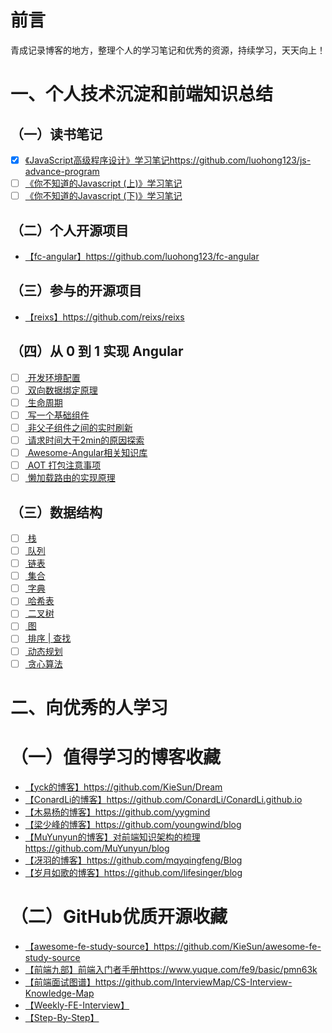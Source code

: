 # 前言
青成记录博客的地方，整理个人的学习笔记和优秀的资源，持续学习，天天向上！
# 一、个人技术沉淀和前端知识总结
## （一）读书笔记
- [x] [《JavaScript高级程序设计》学习笔记](https://github.com/luohong123/js-advance-program)https://github.com/luohong123/js-advance-program
- [ ] [《你不知道的Javascript  (上)》学习笔记]()
- [ ] [《你不知道的Javascript  (下)》学习笔记]()
## （二）个人开源项目
- [【fc-angular】](https://github.com/luohong123/fc-angular)https://github.com/luohong123/fc-angular
## （三）参与的开源项目
- [【reixs】](https://github.com/reixs/reixs)https://github.com/reixs/reixs
## （四）从 0 到 1 实现 Angular
- [ ] [ 开发环境配置 ]()
- [ ] [ 双向数据绑定原理 ]()
- [ ] [ 生命周期 ]()
- [ ] [ 写一个基础组件 ]()
- [ ] [ 非父子组件之间的实时刷新 ]()
- [ ] [ 请求时间大于2min的原因探索 ]()
- [ ] [ Awesome-Angular相关知识库 ]()
- [ ] [ AOT 打包注意事项 ]()
- [ ] [ 懒加载路由的实现原理 ]()

## （三）数据结构
- [ ] [ 栈 ]()
- [ ] [ 队列 ]()
- [ ] [ 链表 ]()
- [ ] [ 集合 ]()
- [ ] [ 字典 ]()
- [ ] [ 哈希表 ]()
- [ ] [ 二叉树 ]()
- [ ] [ 图 ]()
- [ ] [ 排序 | 查找 ]()
- [ ] [ 动态规划 ]()
- [ ] [ 贪心算法 ]()

# 二、向优秀的人学习
# （一）值得学习的博客收藏
- [【yck的博客】](https://github.com/KieSun/Dream)https://github.com/KieSun/Dream
- [【ConardLi的博客】](https://github.com/ConardLi/ConardLi.github.io)https://github.com/ConardLi/ConardLi.github.io
- [【木易杨的博客】](https://github.com/yygmind)https://github.com/yygmind
- [【梁少峰的博客】](https://github.com/youngwind/blog)https://github.com/youngwind/blog
- [【MuYunyun的博客】对前端知识架构的梳理](https://github.com/MuYunyun/blog)https://github.com/MuYunyun/blog
- [【冴羽的博客】](https://github.com/mqyqingfeng/Blog)https://github.com/mqyqingfeng/Blog
- [【岁月如歌的博客】](https://github.com/lifesinger/blog)https://github.com/lifesinger/blog

# （二）GitHub优质开源收藏
- [【awesome-fe-study-source】](https://github.com/KieSun/awesome-fe-study-source)https://github.com/KieSun/awesome-fe-study-source
- [【前端九部】前端入门者手册](https://www.yuque.com/fe9/basic/pmn63k)https://www.yuque.com/fe9/basic/pmn63k
- [【前端面试图谱】](https://github.com/InterviewMap/CS-Interview-Knowledge-Map)https://github.com/InterviewMap/CS-Interview-Knowledge-Map
- [【Weekly-FE-Interview】](https://github.com/airuikun/Weekly-FE-Interview)
- [【Step-By-Step】](https://github.com/YvetteLau/Step-By-Step)

